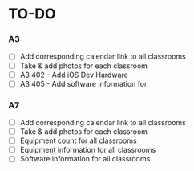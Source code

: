 # TO-DO

### A3
- [ ] Add corresponding calendar link to all classrooms
- [ ] Take & add photos for each classroom
- [ ] A3 402 - Add iOS Dev Hardware
- [ ] A3 405 - Add software information for

### A7
- [ ] Add corresponding calendar link to all classrooms
- [ ] Take & add photos for each classroom
- [ ] Equipment count for all classrooms
- [ ] Equipment information for all classrooms
- [ ] Software information for all classrooms